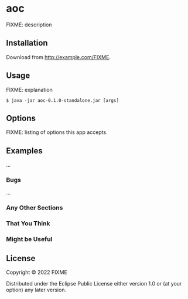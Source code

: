 # aoc

FIXME: description

## Installation

Download from http://example.com/FIXME.

## Usage

FIXME: explanation

    $ java -jar aoc-0.1.0-standalone.jar [args]

## Options

FIXME: listing of options this app accepts.

## Examples

...

### Bugs

...

### Any Other Sections
### That You Think
### Might be Useful

## License

Copyright © 2022 FIXME

Distributed under the Eclipse Public License either version 1.0 or (at
your option) any later version.
